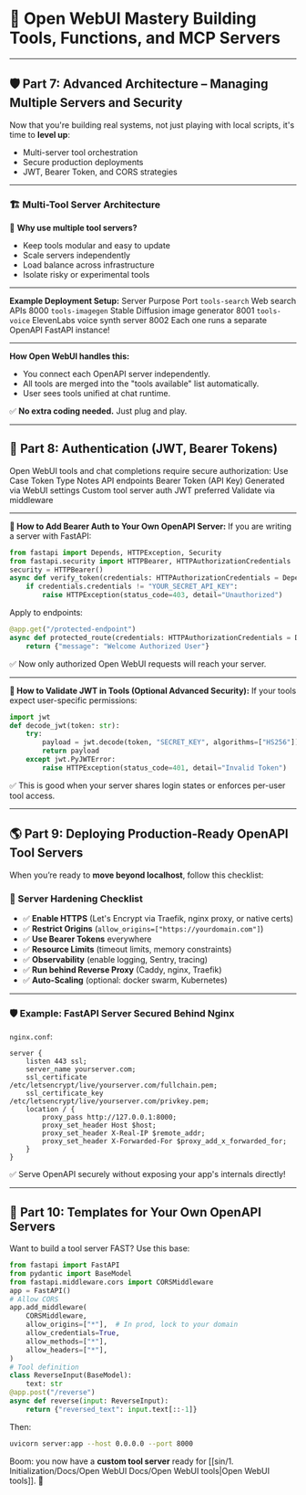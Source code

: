 # 🧠 Open WebUI Mastery Building Tools, Functions, and MCP Servers 

---

## 🛡️ Part 7: Advanced Architecture – Managing Multiple Servers and Security

Now that you're building real systems, not just playing with local scripts, it's time to **level up**:

* Multi-server tool orchestration
* Secure production deployments
* JWT, Bearer Token, and CORS strategies

---

### 🏗️ Multi-Tool Server Architecture

🔵 **Why use multiple tool servers?**

* Keep tools modular and easy to update
* Scale servers independently
* Load balance across infrastructure
* Isolate risky or experimental tools

---

**Example Deployment Setup:**
Server Purpose Port `tools-search` Web search APIs 8000 `tools-imagegen` Stable Diffusion image generator 8001 `tools-voice` ElevenLabs voice synth server 8002
Each one runs a separate OpenAPI FastAPI instance!

---

**How Open WebUI handles this:**

* You connect each OpenAPI server independently.
* All tools are merged into the "tools available" list automatically.
* User sees tools unified at chat runtime.

✅ **No extra coding needed.** Just plug and play.

---

## 🔐 Part 8: Authentication (JWT, Bearer Tokens)

Open WebUI tools and chat completions require secure authorization:
Use Case Token Type Notes API endpoints Bearer Token (API Key) Generated via WebUI settings Custom tool server auth JWT preferred Validate via middleware

---

**🔑 How to Add Bearer Auth to Your Own OpenAPI Server:**
If you are writing a server with FastAPI:

```python
from fastapi import Depends, HTTPException, Security
from fastapi.security import HTTPBearer, HTTPAuthorizationCredentials
security = HTTPBearer()
async def verify_token(credentials: HTTPAuthorizationCredentials = Depends(security)):
    if credentials.credentials != "YOUR_SECRET_API_KEY":
        raise HTTPException(status_code=403, detail="Unauthorized")
```

Apply to endpoints:

```python
@app.get("/protected-endpoint")
async def protected_route(credentials: HTTPAuthorizationCredentials = Depends(verify_token)):
    return {"message": "Welcome Authorized User"}
```

✅ Now only authorized Open WebUI requests will reach your server.

---

**🧩 How to Validate JWT in Tools (Optional Advanced Security):**
If your tools expect user-specific permissions:

```python
import jwt
def decode_jwt(token: str):
    try:
        payload = jwt.decode(token, "SECRET_KEY", algorithms=["HS256"])
        return payload
    except jwt.PyJWTError:
        raise HTTPException(status_code=401, detail="Invalid Token")
```

✅ This is good when your server shares login states or enforces per-user tool access.

---

## 🌎 Part 9: Deploying Production-Ready OpenAPI Tool Servers

When you’re ready to **move beyond localhost**, follow this checklist:

### 🧹 Server Hardening Checklist

* ✅ **Enable HTTPS** (Let's Encrypt via Traefik, nginx proxy, or native certs)
* ✅ **Restrict Origins** (`allow_origins=["https://yourdomain.com"]`)
* ✅ **Use Bearer Tokens** everywhere
* ✅ **Resource Limits** (timeout limits, memory constraints)
* ✅ **Observability** (enable logging, Sentry, tracing)
* ✅ **Run behind Reverse Proxy** (Caddy, nginx, Traefik)
* ✅ **Auto-Scaling** (optional: docker swarm, Kubernetes)

---

### 🛡️ Example: FastAPI Server Secured Behind Nginx

`nginx.conf`:

```nginx
server {
    listen 443 ssl;
    server_name yourserver.com;
    ssl_certificate /etc/letsencrypt/live/yourserver.com/fullchain.pem;
    ssl_certificate_key /etc/letsencrypt/live/yourserver.com/privkey.pem;
    location / {
        proxy_pass http://127.0.0.1:8000;
        proxy_set_header Host $host;
        proxy_set_header X-Real-IP $remote_addr;
        proxy_set_header X-Forwarded-For $proxy_add_x_forwarded_for;
    }
}
```

✅ Serve OpenAPI securely without exposing your app's internals directly!

---

## 📑 Part 10: Templates for Your Own OpenAPI Servers

Want to build a tool server FAST? Use this base:

```python
from fastapi import FastAPI
from pydantic import BaseModel
from fastapi.middleware.cors import CORSMiddleware
app = FastAPI()
# Allow CORS
app.add_middleware(
    CORSMiddleware,
    allow_origins=["*"],  # In prod, lock to your domain
    allow_credentials=True,
    allow_methods=["*"],
    allow_headers=["*"],
)
# Tool definition
class ReverseInput(BaseModel):
    text: str
@app.post("/reverse")
async def reverse(input: ReverseInput):
    return {"reversed_text": input.text[::-1]}
```

Then:

```bash
uvicorn server:app --host 0.0.0.0 --port 8000
```

Boom: you now have a **custom tool server** ready for [[sin/1. Initialization/Docs/Open WebUI Docs/Open WebUI tools|Open WebUI tools]]. 🚀